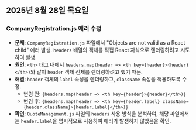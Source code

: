 ## 2025년 8월 28일 목요일

### CompanyRegistration.js 에러 수정

- **문제**: `CompanyRegistration.js` 파일에서 "Objects are not valid as a React child" 에러 발생. `headers` 배열의 객체를 직접 React 자식으로 렌더링하려고 시도하여 발생.
- **원인**: `<th>` 태그 내에서 `headers.map(header => <th key={header}>{header}</th>)`와 같이 `header` 객체 전체를 렌더링하려고 했기 때문.
- **해결**: `header` 객체의 `label` 속성을 렌더링하고, `className` 속성을 적용하도록 수정.
  - 변경 전: `{headers.map(header => <th key={header}>{header}</th>)}`
  - 변경 후: `{headers.map(header => <th key={header.label} className={header.className}>{header.label}</th>)}`
- **확인**: `QuoteManagement.js` 파일의 `headers` 사용 방식을 분석하여, 해당 파일에서는 `header.label`을 명시적으로 사용하여 에러가 발생하지 않았음을 확인.